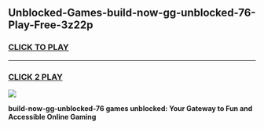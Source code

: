 
## Unblocked-Games-build-now-gg-unblocked-76-Play-Free-3z22p
<h3>
<a href="https://premium76.site?title=build-now-gg-unblocked-76&ref=23A">CLICK TO PLAY</a></h3>
<hr>

<h3>
<a href="https://premium76.site?title=build-now-gg-unblocked-76&ref=23A">CLICK 2 PLAY</a>
  
</h3>

<a href="https://premium76.site?title=build-now-gg-unblocked-76&ref=23A"><img src="https://clearcache.store/games.png"></a>


**build-now-gg-unblocked-76 games unblocked: Your Gateway to Fun and Accessible Online Gaming**
